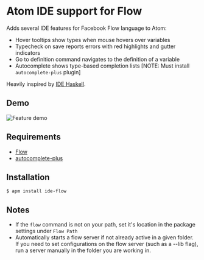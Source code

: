 # Atom IDE support for Flow

Adds several IDE features for Facebook Flow language to Atom:
* Hover tooltips show types when mouse hovers over variables
* Typecheck on save reports errors with red highlights and gutter indicators
* Go to definition command navigates to the definition of a variable
* Autocomplete shows type-based completion lists [NOTE: Must install `autocomplete-plus` plugin]

Heavily inspired by [IDE Haskell](https://atom.io/packages/ide-haskell).

## Demo
![Feature demo](https://github.com/lukehoban/atom-ide-flow/raw/master/ideflow.gif)

## Requirements

* [Flow](https://github.com/facebook/flow)
* [autocomplete-plus](https://atom.io/packages/autocomplete-plus)

## Installation

    $ apm install ide-flow

## Notes

* If the `flow` command is not on your path, set it's location in the package
  settings under `Flow Path`
* Automatically starts a flow server if not already active in a given folder.  
  If you need to set configurations on the flow server (such as a --lib flag),
  run a server manually in the folder you are working in.
